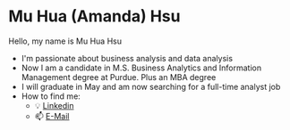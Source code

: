 # Mu Hua (Amanda) Hsu
Hello, my name is Mu Hua Hsu
- I'm passionate about business analysis and data analysis
- Now I am a candidate in M.S. Business Analytics and Information Management degree at Purdue. Plus an MBA degree
- I will graduate in May and am now searching for a full-time analyst job
- How to find me:
  - :bulb:      [Linkedin](https://www.linkedin.com/in/mu-hua-hsu-mba-556516200/)
  - :mailbox: [E-Mail](sa841202123@gmail.com)

